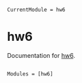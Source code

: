 ```@meta
CurrentModule = hw6
```

# hw6

Documentation for [hw6](https://github.com/rfradkin/hw6.jl).

```@index
```

```@autodocs
Modules = [hw6]
```
